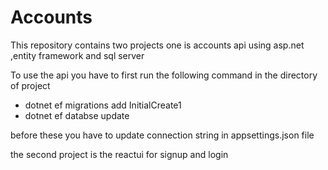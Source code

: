 # Accounts

This repository contains two projects one is accounts api using asp.net ,entity framework and sql server

To use the api you have to first run the following command in the directory of project

* dotnet ef migrations add InitialCreate1
* dotnet ef databse update

before these you have to update connection string in appsettings.json file

the second project is the reactui for signup and login 
